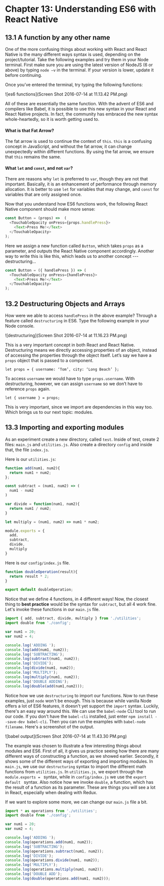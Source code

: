 # Chapter 13: Understanding ES6 with React Native


## 13.1 A function by any other name

One of the more confusing things about working with React and React Native is the many different ways syntax is used, depending on the project/tutorial. Take the following examples and try them in your Node terminal. First make sure you are using the latest version of NodeJS (6 or above) by typing `node –v` in the terminal. If your version is lower, update it before continuing.

Once you’ve entered the terminal, try typing the following functions:

![es6 functions](Screen Shot 2016-07-14 at 11.13.42 PM.png)

All of these are essentially the same function. With the advent of ES6 and compilers like Babel, it is possible to use this new syntax in your React and React Native projects. In fact, the community has embraced the new syntax whole-heartedly, so it is worth getting used to.

#### What is that Fat Arrow?

The fat arrow is used to continue the context of `this`. `this` is a confusing concept in JavaScript, and without the fat arrow, it can change unexpectedly within different functions. By using the fat arrow, we ensure that `this` remains the same. 

#### What `let` and `const`, and not `var`?

There are reasons why `let` is preferred to `var`, though they are not that important. Basically, it is an enhancement of performance through memory allocation. It is better to use `let` for variables that may change, and `const` for variables that are only assigned once.

Now that you understand how ES6 functions work, the following React Native component should make more sense: 

```javascript
const Button = (props) =>  (
  <TouchableOpacity onPress={props.handlePress}>
	<Text>Press Me!</Text>
  </TouchableOpacity>
);
```

Here we assign a new function called `Button`, which takes `props` as a parameter, and outputs the React Native component accordingly. Another way to write this is like this, which leads us to another concept --- destructuring…

```javascript
const Button = ({ handlePress }) => (
  <TouchableOpacity onPress={handlePress}>
	<Text>Press Me!</Text>
  </TouchableOpacity>
);
```

## 13.2 Destructuring Objects and Arrays

How were we able to access `handlePress` in the above example? Through a feature called `destructuring` in ES6. Type the following example in your Node console.

![destructuring](Screen Shot 2016-07-14 at 11.16.23 PM.png)

This is a very important concept in both React and React Native. Destructuring means we directly accessing properties of an object, instead of accessing the properties through the object itself. Let’s say we have a `props` object that is passed to a component.

```
let props = { username: ‘Tom’, city: ‘Long Beach’ };
```
To access `username` we would have to type `props.username`. With destructuring, however, we can assign `username` so we don’t have to reference `props` again. 

```let { username } = props;```

This is very important, since we import are dependencies in this way too. Which brings us to our next topic: modules.

## 13.3 Importing and exporting modules

As an experiment create a new directory, called `test`. Inside of test, create 2 files: `main.js` and `utilities.js`. Also create a directory `config` and inside that, the file `index.js`. 

Here is our `utilities.js`:

```javascript
function add(num1, num2){
  return num1 + num2;
};

const subtract = (num1, num2) => (
  num1 - num2
)

var divide = function(num1, num2){
  return num1 / num2;
}

let multiply = (num1, num2) => num1 * num2;

module.exports = {
  add,
  subtract,
  divide,
  multiply
}
```

Here is our `config/index.js` file.

```javascript
function doubleOperation(result){
  return result * 2;
}

export default doubleOperation;
```
Notice that we define 4 functions, in 4 different ways! Now, the closest thing to **best practice** would be the syntax for `subtract`, but all 4 work fine. Let's invoke these functions in our `main.js` file.


```javascript
import { add, subtract, divide, multiply } from './utilities';
import double from './config';

var num1 = 20;
var num2 = 4;

console.log('ADDING ');
console.log(add(num1, num2));
console.log('SUBTRACTING');
console.log(subtract(num1, num2));
console.log('DIVIDE');
console.log(divide(num1, num2));
console.log('MULTIPLY');
console.log(multiply(num1, num2));
console.log('DOUBLE ADDING');
console.log(double(add(num1,num2)));
```

Notice how we use `destructuring` to import our functions. Now to run these examples, just `node` won't be enough. This is because while vanilla Node offers a lot of ES6 features, it doesn't yet support the `import` syntax. Luckily, there's an easy way around this. We can use the `babel-node` CLI tool to run our code. If you don't have the `babel-cli` installed, just enter ```npm install --save-dev babel-cli```. Then you can run the examples with `babel-node filename`. Here's a screenshot of the output.

![babel output](Screen Shot 2016-07-14 at 11.43.30 PM.png)

The example was chosen to illustrate a few interesting things about modules and ES6. First of all, it gives us practice seeing how there are many different ways of constructing a function, as we showed earlier. Secondly, it shows some of the different ways of exporting and importing modules. In `main.js`, we use our `destructuring` syntax to import the different math functions from `utilities.js`. In `utilities.js`, we export through the `module.exports = ` syntax, while in `config/index.js` we use the `export default ` syntax. Also notice how we invoke `double`, a function, which has the result of a function as its parameter. These are things you will see a lot in React, especially when dealing with Redux.

If we want to explore some more, we can change our `main.js` file a bit.

```javascript
import * as operations from './utilities';
import double from './config';

var num1 = 20;
var num2 = 4;

console.log('ADDING ');
console.log(operations.add(num1, num2));
console.log('SUBTRACTING');
console.log(operations.subtract(num1, num2));
console.log('DIVIDE');
console.log(operations.divide(num1, num2));
console.log('MULTIPLY');
console.log(operations.multiply(num1, num2));
console.log('DOUBLE ADD');
console.log(double(operations.add(num1, num2)));

```


